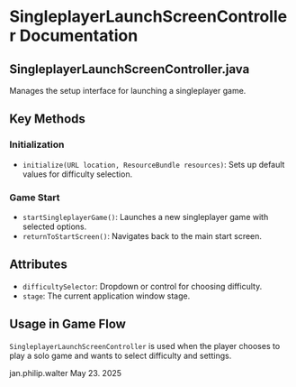 # SingleplayerLaunchScreenController Documentation

## SingleplayerLaunchScreenController.java

Manages the setup interface for launching a singleplayer game.

## Key Methods

### Initialization
- `initialize(URL location, ResourceBundle resources)`: Sets up default values for difficulty selection.

### Game Start
- `startSingleplayerGame()`: Launches a new singleplayer game with selected options.
- `returnToStartScreen()`: Navigates back to the main start screen.

## Attributes

- `difficultySelector`: Dropdown or control for choosing difficulty.
- `stage`: The current application window stage.

## Usage in Game Flow

`SingleplayerLaunchScreenController` is used when the player chooses to play a solo game and wants to select difficulty and settings.

jan.philip.walter May 23. 2025